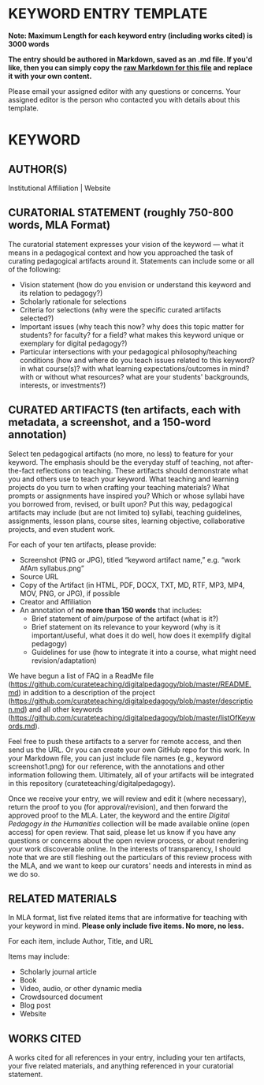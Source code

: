 # KEYWORD ENTRY TEMPLATE

**Note: Maximum Length for each keyword entry (including works cited) is 3000 words**

**The entry should be authored in Markdown, saved as an .md file. If you'd like, then you can simply copy the [raw Markdown for this file](https://raw.githubusercontent.com/curateteaching/digitalpedagogy/master/keywords/!template.md) and replace it with your own content.**

Please email your assigned editor with any questions or concerns. Your assigned editor is the person who contacted you with details about this template.

# KEYWORD

## AUTHOR(S)
Institutional Affiliation | Website

## CURATORIAL STATEMENT (roughly 750-800 words, MLA Format)

The curatorial statement expresses your vision of the keyword — what it means in a pedagogical context and how you approached the task of curating pedagogical artifacts around it. Statements can include some or all of the following: 

* Vision statement (how do you envision or understand this keyword and its relation to pedagogy?)
* Scholarly rationale for selections 
* Criteria for selections (why were the specific curated artifacts selected?) 
* Important issues (why teach this now? why does this topic matter for students? for faculty? for a field? what makes this keyword unique or exemplary for digital pedagogy?) 
* Particular intersections with your pedagogical philosophy/teaching conditions (how and where do you teach issues related to this keyword? in what course(s)? with what learning expectations/outcomes in mind? with or without what resources? what are your students' backgrounds, interests, or investments?) 

## CURATED ARTIFACTS (ten artifacts, each with metadata, a screenshot, and a 150-word annotation)

Select ten pedagogical artifacts (no more, no less) to feature for your keyword. The emphasis should be the everyday stuff of teaching, not after-the-fact reflections on teaching. These artifacts should demonstrate what you and others use to teach your keyword. What teaching and learning projects do you turn to when crafting your teaching materials? What prompts or assignments have inspired you? Which or whose syllabi have you borrowed from, revised, or built upon? Put this way, pedagogical artifacts may include (but are not limited to) syllabi, teaching guidelines, assignments, lesson plans, course sites, learning objective, collaborative projects, and even student work. 

For each of your ten artifacts, please provide: 

* Screenshot (PNG or JPG), titled “keyword artifact name,” e.g. “work AfAm syllabus.png”
* Source URL 
* Copy of the Artifact (in HTML, PDF, DOCX, TXT, MD, RTF, MP3, MP4, MOV, PNG, or JPG), if possible 
* Creator and Affiliation
* An annotation of **no more than 150 words** that includes:
	* Brief statement of aim/purpose of the artifact (what is it?) 
	* Brief statement on its relevance to your keyword (why is it important/useful, what does it do well, how does it exemplify digital pedagogy) 
	* Guidelines for use (how to integrate it into a course, what might need revision/adaptation)

We have begun a list of FAQ in a ReadMe file (https://github.com/curateteaching/digitalpedagogy/blob/master/README.md) in addition to a description of the project (https://github.com/curateteaching/digitalpedagogy/blob/master/description.md) and all other keywords (https://github.com/curateteaching/digitalpedagogy/blob/master/listOfKeywords.md). 

Feel free to push these artifacts to a server for remote access, and then send us the URL. Or you can create your own GitHub repo for this work. In your Markdown file, you can just include file names (e.g., keyword screenshot1.png) for our reference, with the annotations and other information following them. Ultimately, all of your artifacts will be integrated in this repository (curateteaching/digitalpedagogy). 

Once we receive your entry, we will review and edit it (where necessary), return the proof to you (for approval/revision), and then forward the approved proof to the MLA. Later, the keyword and the entire *Digital Pedagogy in the Humanities* collection will be made available online (open access) for open review. That said, please let us know if you have any questions or concerns about the open review process, or about rendering your work discoverable online. In the interests of transparency, I should note that we are still fleshing out the particulars of this review process with the MLA, and we want to keep our curators' needs and interests in mind as we do so.  

## RELATED MATERIALS

In MLA format, list five related items that are informative for teaching with your keyword in mind. **Please only include five items. No more, no less.**

For each item, include Author, Title, and URL

Items may include: 
* Scholarly journal article
* Book 
* Video, audio, or other dynamic media
* Crowdsourced document 
* Blog post 
* Website

## WORKS CITED

A works cited for all references in your entry, including your ten artifacts, your five related materials, and anything referenced in your curatorial statement.  

